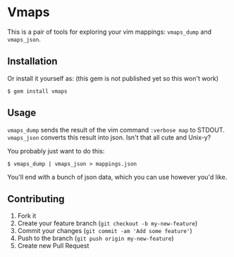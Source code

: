 # Vmaps

This is a pair of tools for exploring your vim mappings:
`vmaps_dump` and `vmaps_json`.


## Installation

Or install it yourself as: (this gem is not published yet so this won't work)

    $ gem install vmaps


## Usage

`vmaps_dump` sends the result of the vim command `:verbose map` to STDOUT.
`vmaps_json` converts this result into json. Isn't that all cute and Unix-y?

You probably just want to do this:

    $ vmaps_dump | vmaps_json > mappings.json

You'll end with a bunch of json data, which you can use however you'd like.


## Contributing

1. Fork it
2. Create your feature branch (`git checkout -b my-new-feature`)
3. Commit your changes (`git commit -am 'Add some feature'`)
4. Push to the branch (`git push origin my-new-feature`)
5. Create new Pull Request
